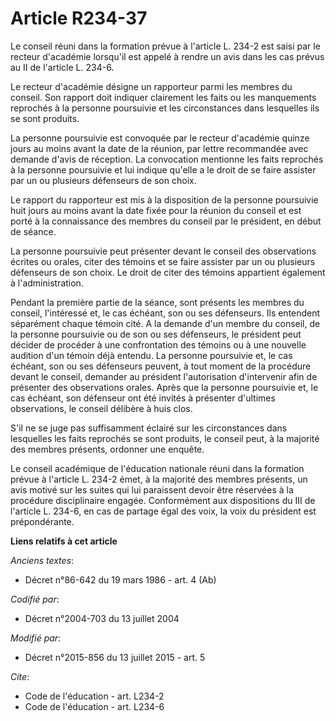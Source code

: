 # Article R234-37

Le conseil réuni dans la formation prévue à l'article L. 234-2 est saisi par le recteur d'académie lorsqu'il est appelé à
rendre un avis dans les cas prévus au II de l'article L. 234-6. 

Le recteur d'académie désigne un rapporteur parmi les membres du conseil. Son rapport doit indiquer clairement les faits ou
les manquements reprochés à la personne poursuivie et les circonstances dans lesquelles ils se sont produits. 

La personne poursuivie est convoquée par le recteur d'académie quinze jours au moins avant la date de la réunion, par lettre
recommandée avec demande d'avis de réception. La convocation mentionne les faits reprochés à la personne poursuivie et lui
indique qu'elle a le droit de se faire assister par un ou plusieurs défenseurs de son choix. 

Le rapport du rapporteur est mis à la disposition de la personne poursuivie huit jours au moins avant la date fixée pour la
réunion du conseil et est porté à la connaissance des membres du conseil par le président, en début de séance. 

La personne poursuivie peut présenter devant le conseil des observations écrites ou orales, citer des témoins et se faire
assister par un ou plusieurs défenseurs de son choix. Le droit de citer des témoins appartient également à l'administration. 

Pendant la première partie de la séance, sont présents les membres du conseil, l'intéressé et, le cas échéant, son ou ses
défenseurs. Ils entendent séparément chaque témoin cité. A la demande d'un membre du conseil, de la personne poursuivie ou de
son ou ses défenseurs, le président peut décider de procéder à une confrontation des témoins ou à une nouvelle audition d'un
témoin déjà entendu. La personne poursuivie et, le cas échéant, son ou ses défenseurs peuvent, à tout moment de la procédure
devant le conseil, demander au président l'autorisation d'intervenir afin de présenter des observations orales. Après que la
personne poursuivie et, le cas échéant, son défenseur ont été invités à présenter d'ultimes observations, le conseil délibère
à huis clos. 

S'il ne se juge pas suffisamment éclairé sur les circonstances dans lesquelles les faits reprochés se sont produits, le
conseil peut, à la majorité des membres présents, ordonner une enquête. 

Le conseil académique de l'éducation nationale réuni dans la formation prévue à l'article L. 234-2 émet, à la majorité des
membres présents, un avis motivé sur les suites qui lui paraissent devoir être réservées à la procédure disciplinaire
engagée. Conformément aux dispositions du III de l'article L. 234-6, en cas de partage égal des voix, la voix du président
est prépondérante.

**Liens relatifs à cet article**

_Anciens textes_:

  - Décret n°86-642 du 19 mars 1986 - art. 4 (Ab)

_Codifié par_:

  - Décret n°2004-703 du 13 juillet 2004

_Modifié par_:

  - Décret n°2015-856 du 13 juillet 2015 - art. 5

_Cite_:

  - Code de l'éducation - art. L234-2
  - Code de l'éducation - art. L234-6
